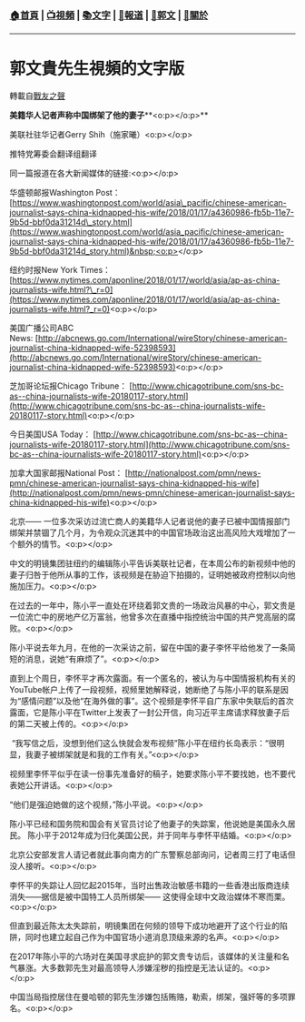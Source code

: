 ###  [:house:首頁](https://github.com/ourhimalayas/home) | [:tv:視頻](https://github.com/ourhimalayas/videos) | [:books:文字](https://github.com/ourhimalayas/txt) | [:newspaper:報道](https://github.com/ourhimalayas/news) | [:eagle:郭文](https://github.com/ourhimalayas/guomedia) | [:pray:關於](https://github.com/ourhimalayas/home/tree/master/about)
---
# 郭文貴先生視頻的文字版
轉載自[戰友之聲](http://littleantvoice.blogspot.com)

**美籍华人记者声称中国绑架了他的妻子****<o:p></o:p>**

美联社驻华记者Gerry Shih（施家曦）<o:p></o:p>







推特党筹委会翻译组翻译



同一篇报道在各大新闻媒体的链接:<o:p></o:p>



华盛顿邮报Washington Post：[https://www.washingtonpost.com/world/asia\_pacific/chinese-american-journalist-says-china-kidnapped-his-wife/2018/01/17/a4360986-fb5b-11e7-9b5d-bbf0da31214d\_story.html](https://www.washingtonpost.com/world/asia_pacific/chinese-american-journalist-says-china-kidnapped-his-wife/2018/01/17/a4360986-fb5b-11e7-9b5d-bbf0da31214d_story.html)&nbsp;<o:p></o:p>

纽约时报New York Times：[https://www.nytimes.com/aponline/2018/01/17/world/asia/ap-as-china-journalists-wife.html?\_r=0](https://www.nytimes.com/aponline/2018/01/17/world/asia/ap-as-china-journalists-wife.html?_r=0)<o:p></o:p>

美国广播公司ABC News:&nbsp;[http://abcnews.go.com/International/wireStory/chinese-american-journalist-china-kidnapped-wife-52398593](http://abcnews.go.com/International/wireStory/chinese-american-journalist-china-kidnapped-wife-52398593)<o:p></o:p>

芝加哥论坛报Chicago Tribune：&nbsp;[http://www.chicagotribune.com/sns-bc-as--china-journalists-wife-20180117-story.html](http://www.chicagotribune.com/sns-bc-as--china-journalists-wife-20180117-story.html)<o:p></o:p>

今日美国USA Today：&nbsp;[http://www.chicagotribune.com/sns-bc-as--china-journalists-wife-20180117-story.html](http://www.chicagotribune.com/sns-bc-as--china-journalists-wife-20180117-story.html)<o:p></o:p>

加拿大国家邮报National Post：&nbsp;[http://nationalpost.com/pmn/news-pmn/chinese-american-journalist-says-china-kidnapped-his-wife](http://nationalpost.com/pmn/news-pmn/chinese-american-journalist-says-china-kidnapped-his-wife)<o:p></o:p>





北京——&nbsp;一位多次采访过流亡商人的美籍华人记者说他的妻子已被中国情报部门绑架并禁锢了几个月，为令观众沉迷其中的中国官场政治这出高风险大戏增加了一个额外的情节。<o:p></o:p>



中文的明镜集团驻纽约的编辑陈小平告诉美联社记者，在本周公布的新视频中他的妻子归咎于他所从事的工作，该视频是在胁迫下拍摄的，证明她被政府控制以向他施加压力。<o:p></o:p>



在过去的一年中，陈小平一直处在环绕着郭文贵的一场政治风暴的中心，郭文贵是一位流亡中的房地产亿万富翁，他曾多次在直播中指控统治中国的共产党高层的腐败。<o:p></o:p>



陈小平说去年九月，在他的一次采访之前，留在中国的妻子李怀平给他发了一条简短的消息，说她“有麻烦了”。<o:p></o:p>



直到上个周日，李怀平才再次露面。有一个匿名的，被认为与中国情报机构有关的YouTube帐户上传了一段视频，视频里她解释说，她断绝了与陈小平的联系是因为“感情问题”以及他“在海外做的事”。这个视频是李怀平自广东家中失联后的首次露面，它是陈小平在Twitter上发表了一封公开信，向习近平主席请求释放妻子后的第二天被上传的。<o:p></o:p>



&nbsp;“我写信之后，没想到他们这么快就会发布视频”陈小平在纽约长岛表示：“很明显，我妻子被绑架就是和我的工作有关。”<o:p></o:p>



视频里李怀平似乎在读一份事先准备好的稿子，她要求陈小平不要找她，也不要代表她公开讲话。<o:p></o:p>



“他们是强迫她做的这个视频，”陈小平说。<o:p></o:p>



陈小平已经和国务院和国会有关官员讨论了他妻子的失踪案，他说她是美国永久居民。&nbsp;陈小平于2012年成为归化美国公民，并于同年与李怀平结婚。<o:p></o:p>



北京公安部发言人请记者就此事向南方的广东警察总部询问，记者周三打了电话但没人接听。<o:p></o:p>



李怀平的失踪让人回忆起2015年，当时出售政治敏感书籍的一些香港出版商连续消失——据信是被中国特工人员所绑架——&nbsp;这使得全球中文政治媒体不寒而栗。<o:p></o:p>



但直到最近陈太太失踪前，明镜集团在何频的领导下成功地避开了这个行业的陷阱，同时也建立起自己作为中国官场小道消息顶级来源的名声。<o:p></o:p>



在2017年陈小平的六场对在美国寻求庇护的郭文贵专访后，该媒体的关注量和名气暴涨。大多数郭先生对最高领导人涉嫌淫秽的指控是无法认证的。<o:p></o:p>



中国当局指控居住在曼哈顿的郭先生涉嫌包括贿赂，勒索，绑架，强奸等的多项罪名。<o:p></o:p>









<u></u><sub></sub><sup></sup><strike></strike>